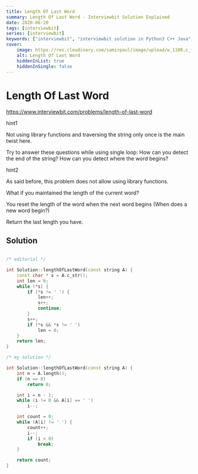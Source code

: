 ```yaml
---
title: Length Of Last Word
summary: Length Of Last Word - Interviewbit Solution Explained
date: 2020-06-20
tags: [interviewbit]
series: [interviewbit]
keywords: ["interviewbit", "interviewbit solution in Python3 C++ Java", "Length Of Last Word Solution Explained"]
cover:
    image: https://res.cloudinary.com/samirpaul/image/upload/w_1100,c_fit,co_rgb:FFFFFF,l_text:Arial_75_bold:Length Of Last Word - Solution Explained/problem-solving.webp
    alt: Length Of Last Word
    hiddenInList: true
    hiddenInSingle: false
---
```


# Length Of Last Word

https://www.interviewbit.com/problems/length-of-last-word



hint1

Not using library functions and traversing the string only once is the main twist here.

Try to answer these questions while using single loop:
How can you detect the end of the string? 
How can you detect where the word begins?

hint2

As said before, this problem does not allow using library functions.

What if you maintained the length of the current word?

You reset the length of the word when the next word begins (When does a new word begin?)

Return the last length you have.

## Solution

```cpp

/* editorial */

int Solution::lengthOfLastWord(const string A) {
    const char * s = A.c_str();
    int len = 0;
    while (*s) {
        if (*s != ' ') {
            len++;
            s++;
            continue;
        }
        s++;
        if (*s && *s != ' ')
            len = 0;
    }
    return len;
}

/* my solution */

int Solution::lengthOfLastWord(const string A) {
    int n = A.length();
    if (n == 0)
        return 0;

    int i = n - 1;
    while (i != 0 && A[i] == ' ')
        i--;

    int count = 0;
    while (A[i] != ' ') {
        count++;
        i--;
        if (i < 0)
            break;
    }

    return count;
}
```
